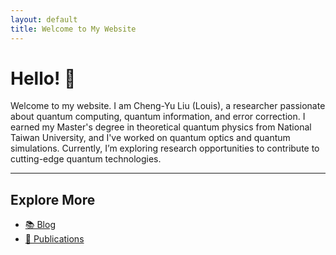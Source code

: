 ```yaml
---
layout: default
title: Welcome to My Website
---
```


# Hello! 👋

Welcome to my website. I am Cheng-Yu Liu (Louis), a researcher passionate about quantum computing, quantum information, and error correction. I earned my Master's degree in theoretical quantum physics from National Taiwan University, and I've worked on quantum optics and quantum simulations. Currently, I’m exploring research opportunities to contribute to cutting-edge quantum technologies.

---

## Explore More

- [📚 Blog](./blog.html)
- [📄 Publications](./publications.html)
